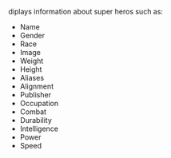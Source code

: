 diplays information about super heros such as:

* Name 
* Gender
* Race
* Image 
* Weight
* Height
* Aliases  
* Alignment
* Publisher
* Occupation
* Combat
* Durability
* Intelligence
* Power 
* Speed